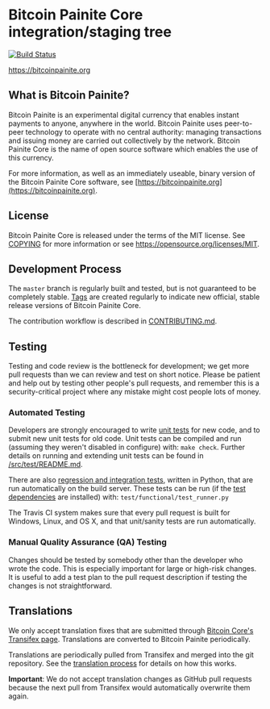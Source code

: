Bitcoin Painite Core integration/staging tree
=====================================

[![Build Status](https://travis-ci.org/bitcoinpainite/bitcoinpainite.svg?branch=master)](https://travis-ci.org/bitcoinpainite/bitcoinpainite)

https://bitcoinpainite.org

What is Bitcoin Painite?
----------------

Bitcoin Painite is an experimental digital currency that enables instant payments to
anyone, anywhere in the world. Bitcoin Painite uses peer-to-peer technology to operate
with no central authority: managing transactions and issuing money are carried
out collectively by the network. Bitcoin Painite Core is the name of open source
software which enables the use of this currency.

For more information, as well as an immediately useable, binary version of
the Bitcoin Painite Core software, see [https://bitcoinpainite.org](https://bitcoinpainite.org).

License
-------

Bitcoin Painite Core is released under the terms of the MIT license. See [COPYING](COPYING) for more
information or see https://opensource.org/licenses/MIT.

Development Process
-------------------

The `master` branch is regularly built and tested, but is not guaranteed to be
completely stable. [Tags](https://github.com/bitcoinpainite/bitcoinpainite/tags) are created
regularly to indicate new official, stable release versions of Bitcoin Painite Core.

The contribution workflow is described in [CONTRIBUTING.md](CONTRIBUTING.md).


Testing
-------

Testing and code review is the bottleneck for development; we get more pull
requests than we can review and test on short notice. Please be patient and help out by testing
other people's pull requests, and remember this is a security-critical project where any mistake might cost people
lots of money.

### Automated Testing

Developers are strongly encouraged to write [unit tests](src/test/README.md) for new code, and to
submit new unit tests for old code. Unit tests can be compiled and run
(assuming they weren't disabled in configure) with: `make check`. Further details on running
and extending unit tests can be found in [/src/test/README.md](/src/test/README.md).

There are also [regression and integration tests](/test), written
in Python, that are run automatically on the build server.
These tests can be run (if the [test dependencies](/test) are installed) with: `test/functional/test_runner.py`

The Travis CI system makes sure that every pull request is built for Windows, Linux, and OS X, and that unit/sanity tests are run automatically.

### Manual Quality Assurance (QA) Testing

Changes should be tested by somebody other than the developer who wrote the
code. This is especially important for large or high-risk changes. It is useful
to add a test plan to the pull request description if testing the changes is
not straightforward.

Translations
------------

We only accept translation fixes that are submitted through [Bitcoin Core's Transifex page](https://www.transifex.com/projects/p/bitcoin/).
Translations are converted to Bitcoin Painite periodically.

Translations are periodically pulled from Transifex and merged into the git repository. See the
[translation process](doc/translation_process.md) for details on how this works.

**Important**: We do not accept translation changes as GitHub pull requests because the next
pull from Transifex would automatically overwrite them again.
